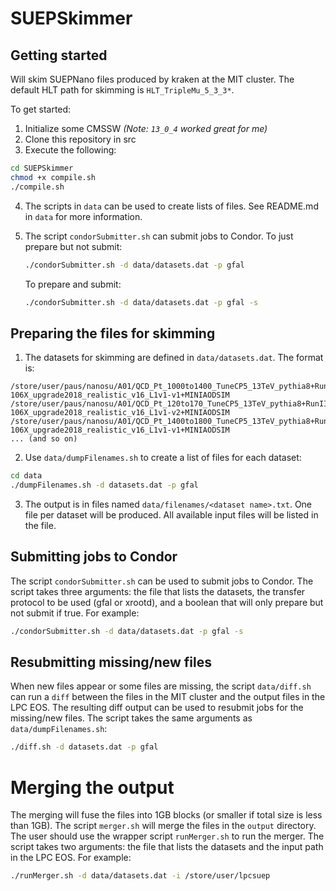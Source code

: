 # SUEPSkimmer

## Getting started

Will skim SUEPNano files produced by kraken at the MIT cluster. The default HLT path for skimming is `HLT_TripleMu_5_3_3*`.

To get started:

1. Initialize some CMSSW _(Note: `13_0_4` worked great for me)_
2. Clone this repository in src
3. Execute the following:

```bash
cd SUEPSkimmer
chmod +x compile.sh
./compile.sh
```

4. The scripts in `data` can be used to create lists of files. See README.md in `data` for more information.
5. The script `condorSubmitter.sh` can submit jobs to Condor. To just prepare but not submit:

   ```bash
   ./condorSubmitter.sh -d data/datasets.dat -p gfal
   ```

   To prepare and submit:

   ```bash
   ./condorSubmitter.sh -d data/datasets.dat -p gfal -s
   ```

## Preparing the files for skimming

1. The datasets for skimming are defined in `data/datasets.dat`. The format is:

```
/store/user/paus/nanosu/A01/QCD_Pt_1000to1400_TuneCP5_13TeV_pythia8+RunIISummer20UL18MiniAODv2-106X_upgrade2018_realistic_v16_L1v1-v1+MINIAODSIM
/store/user/paus/nanosu/A01/QCD_Pt_120to170_TuneCP5_13TeV_pythia8+RunIISummer20UL18MiniAODv2-106X_upgrade2018_realistic_v16_L1v1-v2+MINIAODSIM
/store/user/paus/nanosu/A01/QCD_Pt_1400to1800_TuneCP5_13TeV_pythia8+RunIISummer20UL18MiniAODv2-106X_upgrade2018_realistic_v16_L1v1-v1+MINIAODSIM
... (and so on)
```

2. Use `data/dumpFilenames.sh` to create a list of files for each dataset:

```bash
cd data
./dumpFilenames.sh -d datasets.dat -p gfal
```

3. The output is in files named `data/filenames/<dataset name>.txt`. One file per dataset will be produced. All available input files will be listed in the file.

## Submitting jobs to Condor

The script `condorSubmitter.sh` can be used to submit jobs to Condor. The script takes three arguments: the file that lists the datasets, the transfer protocol to be used (gfal or xrootd), and a boolean that will only prepare but not submit if true. For example:

```bash
./condorSubmitter.sh -d data/datasets.dat -p gfal -s
```

## Resubmitting missing/new files

When new files appear or some files are missing, the script `data/diff.sh` can run a `diff` between the files in the MIT cluster and the output files in the LPC EOS. The resulting diff output can be used to resubmit jobs for the missing/new files. The script takes the same arguments as `data/dumpFilenames.sh`:

```bash
./diff.sh -d datasets.dat -p gfal
```

# Merging the output

The merging will fuse the files into 1GB blocks (or smaller if total size is less than 1GB). The script `merger.sh` will merge the files in the `output` directory. The user should use the wrapper script `runMerger.sh` to run the merger. The script takes two arguments: the file that lists the datasets and the input path in the LPC EOS. For example:

```bash
./runMerger.sh -d data/datasets.dat -i /store/user/lpcsuep
```
